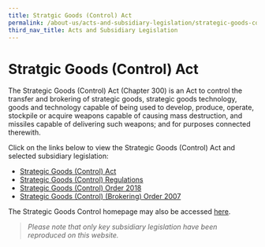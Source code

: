 ```yaml
---
title: Stratgic Goods (Control) Act
permalink: /about-us/acts-and-subsidiary-legislation/strategic-goods-control-act
third_nav_title: Acts and Subsidiary Legislation
---
```

# Stratgic Goods (Control) Act

The Strategic Goods (Control) Act (Chapter 300) is an Act to control the transfer and brokering of strategic goods, strategic goods technology, goods and technology capable of being used to develop, produce, operate, stockpile or acquire weapons capable of causing mass destruction, and missiles capable of delivering such weapons; and for purposes connected therewith.

Click on the links below to view the Strategic Goods (Control) Act and selected subsidiary legislation:

-   [Strategic Goods (Control) Act](https://sso.agc.gov.sg/Act/SGCA2002)
-   [Strategic Goods (Control) Regulations](https://sso.agc.gov.sg/SL/SGCA2002-RG1)
-   [Strategic Goods (Control) Order 2018](https://sso.agc.gov.sg/SL-Supp/S536-2018/Published/20180904?DocDate=20180904)
-   [Strategic Goods (Control) (Brokering) Order 2007](https://sso.agc.gov.sg/SL/SGCA2002-S640-2007)

The Strategic Goods Control homepage may also be accessed [here](https://www.customs.gov.sg/businesses/strategic-goods-control/overview/legislation).

> *Please note that only key subsidiary legislation have been reproduced on this website.*
